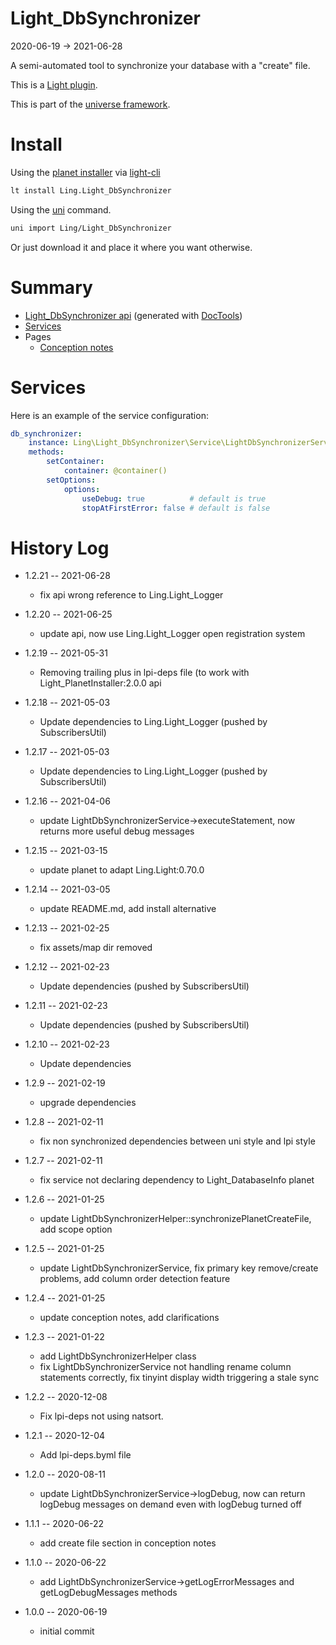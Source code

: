 Light_DbSynchronizer
===========
2020-06-19 -> 2021-06-28



A semi-automated tool to synchronize your database with a "create" file.


This is a [Light plugin](https://github.com/lingtalfi/Light/blob/master/doc/pages/plugin.md).

This is part of the [universe framework](https://github.com/karayabin/universe-snapshot).


Install
==========
Using the [planet installer](https://github.com/lingtalfi/Light_PlanetInstaller) via [light-cli](https://github.com/lingtalfi/Light_Cli)
```bash
lt install Ling.Light_DbSynchronizer
```

Using the [uni](https://github.com/lingtalfi/universe-naive-importer) command.
```bash
uni import Ling/Light_DbSynchronizer
```

Or just download it and place it where you want otherwise.






Summary
===========
- [Light_DbSynchronizer api](https://github.com/lingtalfi/Light_DbSynchronizer/blob/master/doc/api/Ling/Light_DbSynchronizer.md) (generated with [DocTools](https://github.com/lingtalfi/DocTools))
- [Services](#services)
- Pages
    - [Conception notes](https://github.com/lingtalfi/Light_DbSynchronizer/blob/master/doc/pages/conception-notes.md)






Services
=========


Here is an example of the service configuration:

```yaml
db_synchronizer:
    instance: Ling\Light_DbSynchronizer\Service\LightDbSynchronizerService
    methods:
        setContainer:
            container: @container()
        setOptions:
            options:
                useDebug: true          # default is true
                stopAtFirstError: false # default is false


```



History Log
=============

- 1.2.21 -- 2021-06-28

    - fix api wrong reference to Ling.Light_Logger
  
- 1.2.20 -- 2021-06-25

    - update api, now use Ling.Light_Logger open registration system
  
- 1.2.19 -- 2021-05-31

    - Removing trailing plus in lpi-deps file (to work with Light_PlanetInstaller:2.0.0 api

- 1.2.18 -- 2021-05-03

    - Update dependencies to Ling.Light_Logger (pushed by SubscribersUtil)

- 1.2.17 -- 2021-05-03

    - Update dependencies to Ling.Light_Logger (pushed by SubscribersUtil)

- 1.2.16 -- 2021-04-06

    - update LightDbSynchronizerService->executeStatement, now returns more useful debug messages
  
- 1.2.15 -- 2021-03-15

    - update planet to adapt Ling.Light:0.70.0

- 1.2.14 -- 2021-03-05

    - update README.md, add install alternative

- 1.2.13 -- 2021-02-25

    - fix assets/map dir removed

- 1.2.12 -- 2021-02-23

    - Update dependencies (pushed by SubscribersUtil)

- 1.2.11 -- 2021-02-23

    - Update dependencies (pushed by SubscribersUtil)

- 1.2.10 -- 2021-02-23

    - Update dependencies

- 1.2.9 -- 2021-02-19

    - upgrade dependencies

- 1.2.8 -- 2021-02-11

    - fix non synchronized dependencies between uni style and lpi style
  
- 1.2.7 -- 2021-02-11

    - fix service not declaring dependency to Light_DatabaseInfo planet
  
- 1.2.6 -- 2021-01-25

    - update LightDbSynchronizerHelper::synchronizePlanetCreateFile, add scope option
  
- 1.2.5 -- 2021-01-25

    - update LightDbSynchronizerService, fix primary key remove/create problems, add column order detection feature
  
- 1.2.4 -- 2021-01-25

    - update conception notes, add clarifications
  
- 1.2.3 -- 2021-01-22

    - add LightDbSynchronizerHelper class
    - fix LightDbSynchronizerService not handling rename column statements correctly, fix tinyint display width triggering a stale sync
  
- 1.2.2 -- 2020-12-08

    - Fix lpi-deps not using natsort.

- 1.2.1 -- 2020-12-04

    - Add lpi-deps.byml file

- 1.2.0 -- 2020-08-11

    - update LightDbSynchronizerService->logDebug, now can return logDebug messages on demand even with logDebug turned off
    
- 1.1.1 -- 2020-06-22

    - add create file section in conception notes
    
- 1.1.0 -- 2020-06-22

    - add LightDbSynchronizerService->getLogErrorMessages and getLogDebugMessages methods
    
- 1.0.0 -- 2020-06-19

    - initial commit